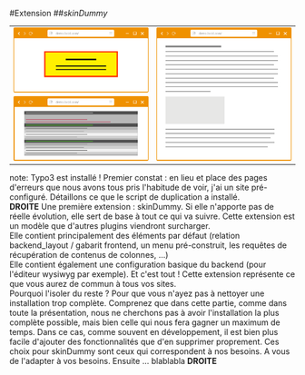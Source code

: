 <!-- .slide: data-breadcrumb="typo3,skinDummy : la base" -->
#Extension
##*skinDummy*
<table class="reveal">
    <tr valign="middle">
        <td width="50%" style="vertical-align: middle"><img src="img/screen1.png" class="fragment shrink"  data-fragment-index="1" width="405" alt=""/></td>
        <td width="50%" style="vertical-align: middle"><img src="img/screen2.png" class="fragment grow"  data-fragment-index="1" width="311" alt=""/></td>
    </tr>
</table>


note:
Typo3 est installé ! Premier constat : en lieu et place des pages d'erreurs que nous avons tous pris l'habitude de voir, j'ai un site pré-configuré. Détaillons ce que le script de duplication a installé.<br />
**DROITE**
Une première extension : skinDummy. Si elle n'apporte pas de réelle évolution, elle sert de base à tout ce qui va suivre. Cette extension est un modèle que d'autres plugins viendront surcharger.<br />
Elle contient principalement des éléments par défaut (relation backend_layout / gabarit frontend, un menu pré-construit, les requêtes de récupération de contenus de colonnes, ...)<br />
Elle contient également une configuration basique du backend (pour l'éditeur wysiwyg par exemple). Et c'est tout ! Cette extension représente ce que vous aurez de commun à tous vos sites.<br />
Pourquoi l'isoler du reste ? Pour que vous n'ayez pas à nettoyer une installation trop complète. Comprenez que dans cette partie, comme dans toute la présentation, nous ne cherchons pas à avoir l'installation la plus complète possible, mais bien celle qui nous fera gagner un maximum de temps. Dans ce cas, comme souvent en développement, il est bien plus facile d'ajouter des fonctionnalités que d'en supprimer proprement. Ces choix pour skinDummy sont ceux qui correspondent à nos besoins. A vous de l'adapter à vos besoins. Ensuite ... blablabla **DROITE**
